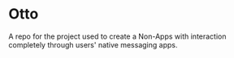 # Otto
A repo for the project used to create a Non-Apps with interaction completely through users' native messaging apps. 
